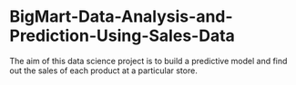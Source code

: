 # BigMart-Data-Analysis-and-Prediction-Using-Sales-Data
The aim of this data science project is to build a predictive model and find out the sales of each product at a particular store.
